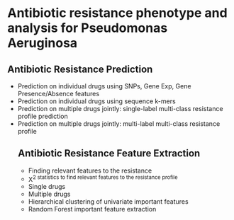 # Antibiotic resistance phenotype and analysis for Pseudomonas Aeruginosa

## Antibiotic Resistance Prediction
<ul>
<li>Prediction on individual drugs using SNPs, Gene Exp, Gene Presence/Absence features
<li>Prediction on individual drugs using sequence k-mers
<li>Prediction on multiple drugs jointly: single-label multi-class resistance profile prediction
<li>Prediction on multiple drugs jointly: multi-label multi-class resistance profile


## Antibiotic Resistance Feature Extraction 
<ul>
<li>Finding relevant features to the resistance
<li>X<sup>2 
statistics to find relevant features to the resistance profile
<li>Single drugs
<li>Multiple drugs
<li>Hierarchical clustering of univariate important features
<li>Random Forest important feature extraction

